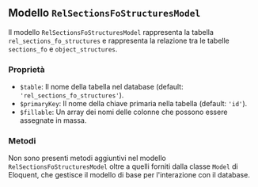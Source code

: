 ## Modello `RelSectionsFoStructuresModel`

Il modello `RelSectionsFoStructuresModel` rappresenta la tabella `rel_sections_fo_structures` e rappresenta la relazione tra le tabelle `sections_fo` e `object_structures`.

### Proprietà

* `$table`: Il nome della tabella nel database (default: `'rel_sections_fo_structures'`).
* `$primaryKey`: Il nome della chiave primaria nella tabella (default: `'id'`).
* `$fillable`: Un array dei nomi delle colonne che possono essere assegnate in massa.

### Metodi

Non sono presenti metodi aggiuntivi nel modello `RelSectionsFoStructuresModel` oltre a quelli forniti dalla classe `Model` di Eloquent, che gestisce il modello di base per l'interazione con il database.
